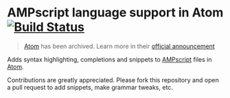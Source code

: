# AMPscript language support in Atom [![Build Status](https://travis-ci.org/diemogebhardt/atom-language-ampscript.svg)](https://travis-ci.org/diemogebhardt/atom-language-ampscript)

> [Atom](https://github.com/atom/atom) has been archived. Learn more in their [official announcement](https://github.blog/2022-06-08-sunsetting-atom/)

Adds syntax highlighting, completions and snippets to [AMPscript](https://developer.salesforce.com/docs/atlas.en-us.mc-programmatic-content.meta/mc-programmatic-content/index.htm)
files in [Atom](https://github.com/atom/atom).

Contributions are greatly appreciated. Please fork this repository and open a
pull request to add snippets, make grammar tweaks, etc.
